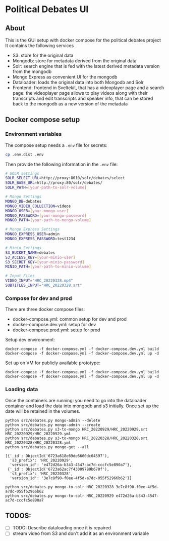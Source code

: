 # Political Debates UI

## About

This is the GUI setup with docker compose for the political debates project
It contains the following services

- S3: store for the original data
- Mongodb: store for metadata derived from the original data
- Solr: search engine that is fed with the latest derived metadata version from the mongodb
- Mongo Express as convenient UI for the mongodb
- Dataloader: loads the original data into both Mongodb and Solr
- Frontend: frontend in Sveltekit, that has a videoplayer page and a search page: the videoplayer page allows to play videos along with their transcripts and edit transcripts and speaker info, that can be stored back to the mongodb as a new version of the metadata

## Docker compose setup

### Environment variables

The compose setup needs a `.env` file for secrets:

```bash
cp .env.dist .env
```

Then provide the following information in the `.env` file:

```bash
# SOLR settings
SOLR_SELECT_URL=http://proxy:8010/solr/debates/select
SOLR_BASE_URL=http://proxy:80/solr/debates/
SOLR_PATH=[your-path-to-solr-volume]

# Mongo Settings
MONGO_DB=debates
MONGO_VIDEO_COLLECTION=videos
MONGO_USER=[your-mongo-user]
MONGO_PASSWORD=[your-mongo-password]
MONGO_PATH=[your-path-to-mongo-volume]

# Mongo Express Settings
MONGO_EXPRESS_USER=admin
MONGO_EXPRESS_PASSWORD=test1234

# Minio Settings
S3_BUCKET_NAME=debates
S3_ACCESS_KEY=[your-minio-user]
S3_SECRET_KEY=[your-minio-password]
MINIO_PATH=[your-path-to-minio-volume]

# Input Files
VIDEO_INPUT="HRC_20220328.mp4"
SUBTITLES_INPUT="HRC_20220328.srt"
```

### Compose for dev and prod

There are three docker compose files:

- docker-compose.yml: common setup for dev and prod
- docker-compose.dev.yml: setup for dev
- docker-compose.prod.yml: setup for prod

Setup dev environment:

```
docker-compose -f docker-compose.yml -f docker-compose.dev.yml build
docker-compose -f docker-compose.yml -f docker-compose.dev.yml up -d
```

Set up on VM for publicly available prototype:

```
docker-compose -f docker-compose.yml -f docker-compose.dev.yml build
docker-compose -f docker-compose.yml -f docker-compose.dev.yml up -d
```

### Loading data

Once the containers are running: you need to go into the dataloader container and load the data into mongodb and s3 initially. Once set up the date will be retained in the volumes.

```
python src/debates.py mongo-admin --delete
python src/debates.py mongo-admin --create
python src/debates.py s3-to-mongo HRC_20220929/HRC_20220929.srt HRC_20220929/HRC_20220929.yml
python src/debates.py s3-to-mongo HRC_20220328/HRC_20220328.srt HRC_20220328/HRC_20220328.yml
python src/debates.py mongo-get --all
```

```
[{'_id': ObjectId('6723a618e69de6600dc04597'),
  's3_prefix': 'HRC_20220929',
  'version_id': 'e472d26a-b343-4547-ac7d-cccfc5e890a7'},
 {'_id': ObjectId('6723a62ac7f43009789b670f'),
  's3_prefix': 'HRC_20220328',
  'version_id': '3e7c8f90-f0ee-4f5d-a7dc-055f52966b62'}]
```

```
python src/debates.py mongo-to-solr HRC_20220328 3e7c8f90-f0ee-4f5d-a7dc-055f52966b62
python src/debates.py mongo-to-solr HRC_20220929 e472d26a-b343-4547-ac7d-cccfc5e890a7
```

## TODOS:

- [ ] TODO: Describe dataloading once it is repaired
- [ ] stream video from S3 and don't add it as an environment variable
